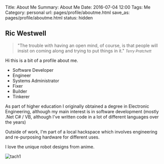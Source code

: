 Title: About Me
Summary: About Me
Date: 2016-07-04 12:00
Tags: Me
Category: personal
url: pages/profile/aboutme.html
save_as: pages/profile/aboutme.html
status: hidden

## Ric Westwell

>&quot;The trouble with having an open mind, of course, is that people will insist on coming along and trying to put things in it.&quot;
><small><cite title="John Cleese">Terry Pratchett</cite></small>

Hi this is a bit of a profile about me.

 * Software Developer
 * Engineer
 * Systems Administrator
 * Fixer
 * Builder
 * Tinkerer

As part of higher education I originally obtained a degree in Electronic Engineering, 
although my main interest is in software development (mostly .Net C# / VB, although I've written code in a lot of different languages over the years)

Outside of work, I'm part of a local hackspace which involves engineering and re-purposing hardware for different uses.

I love the unique robot designs from anime.

![tach1]({filename}/static/general/tachikoma-plans.jpg)
